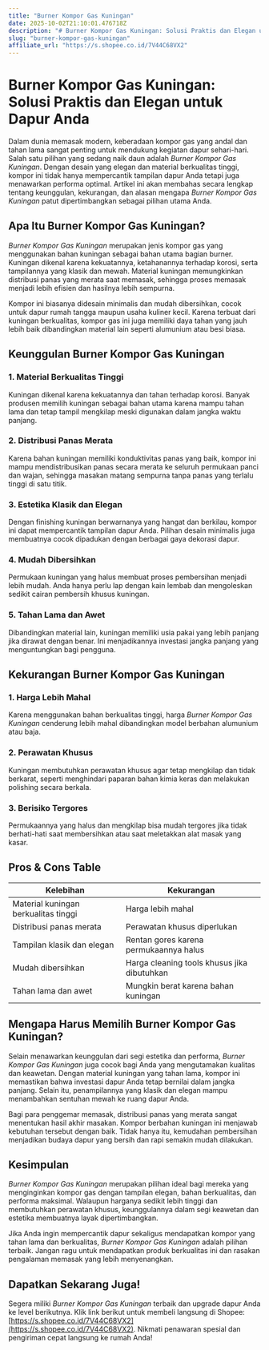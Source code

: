 ```yaml
---
title: "Burner Kompor Gas Kuningan"
date: 2025-10-02T21:10:01.476718Z
description: "# Burner Kompor Gas Kuningan: Solusi Praktis dan Elegan untuk Dapur Anda..."
slug: "burner-kompor-gas-kuningan"
affiliate_url: "https://s.shopee.co.id/7V44C68VX2"
---
```

# Burner Kompor Gas Kuningan: Solusi Praktis dan Elegan untuk Dapur Anda

Dalam dunia memasak modern, keberadaan kompor gas yang andal dan tahan lama sangat penting untuk mendukung kegiatan dapur sehari-hari. Salah satu pilihan yang sedang naik daun adalah *Burner Kompor Gas Kuningan*. Dengan desain yang elegan dan material berkualitas tinggi, kompor ini tidak hanya mempercantik tampilan dapur Anda tetapi juga menawarkan performa optimal. Artikel ini akan membahas secara lengkap tentang keunggulan, kekurangan, dan alasan mengapa *Burner Kompor Gas Kuningan* patut dipertimbangkan sebagai pilihan utama Anda.

## Apa Itu Burner Kompor Gas Kuningan?

*Burner Kompor Gas Kuningan* merupakan jenis kompor gas yang menggunakan bahan kuningan sebagai bahan utama bagian burner. Kuningan dikenal karena kekuatannya, ketahanannya terhadap korosi, serta tampilannya yang klasik dan mewah. Material kuningan memungkinkan distribusi panas yang merata saat memasak, sehingga proses memasak menjadi lebih efisien dan hasilnya lebih sempurna.

Kompor ini biasanya didesain minimalis dan mudah dibersihkan, cocok untuk dapur rumah tangga maupun usaha kuliner kecil. Karena terbuat dari kuningan berkualitas, kompor gas ini juga memiliki daya tahan yang jauh lebih baik dibandingkan material lain seperti alumunium atau besi biasa.

## Keunggulan Burner Kompor Gas Kuningan

### 1. Material Berkualitas Tinggi
Kuningan dikenal karena kekuatannya dan tahan terhadap korosi. Banyak produsen memilih kuningan sebagai bahan utama karena mampu tahan lama dan tetap tampil mengkilap meski digunakan dalam jangka waktu panjang.

### 2. Distribusi Panas Merata
Karena bahan kuningan memiliki konduktivitas panas yang baik, kompor ini mampu mendistribusikan panas secara merata ke seluruh permukaan panci dan wajan, sehingga masakan matang sempurna tanpa panas yang terlalu tinggi di satu titik.

### 3. Estetika Klasik dan Elegan
Dengan finishing kuningan berwarnanya yang hangat dan berkilau, kompor ini dapat mempercantik tampilan dapur Anda. Pilihan desain minimalis juga membuatnya cocok dipadukan dengan berbagai gaya dekorasi dapur.

### 4. Mudah Dibersihkan
Permukaan kuningan yang halus membuat proses pembersihan menjadi lebih mudah. Anda hanya perlu lap dengan kain lembab dan mengoleskan sedikit cairan pembersih khusus kuningan.

### 5. Tahan Lama dan Awet
Dibandingkan material lain, kuningan memiliki usia pakai yang lebih panjang jika dirawat dengan benar. Ini menjadikannya investasi jangka panjang yang menguntungkan bagi pengguna.

## Kekurangan Burner Kompor Gas Kuningan

### 1. Harga Lebih Mahal
Karena menggunakan bahan berkualitas tinggi, harga *Burner Kompor Gas Kuningan* cenderung lebih mahal dibandingkan model berbahan alumunium atau baja.

### 2. Perawatan Khusus
Kuningan membutuhkan perawatan khusus agar tetap mengkilap dan tidak berkarat, seperti menghindari paparan bahan kimia keras dan melakukan polishing secara berkala.

### 3. Berisiko Tergores
Permukaannya yang halus dan mengkilap bisa mudah tergores jika tidak berhati-hati saat membersihkan atau saat meletakkan alat masak yang kasar.

## Pros & Cons Table

| Kelebihan                                  | Kekurangan                               |
|--------------------------------------------|------------------------------------------|
| Material kuningan berkualitas tinggi      | Harga lebih mahal                     |
| Distribusi panas merata                   | Perawatan khusus diperlukan           |
| Tampilan klasik dan elegan                | Rentan gores karena permukaannya halus |
| Mudah dibersihkan                        | Harga cleaning tools khusus jika dibutuhkan |
| Tahan lama dan awet                      | Mungkin berat karena bahan kuningan   |

## Mengapa Harus Memilih Burner Kompor Gas Kuningan?

Selain menawarkan keunggulan dari segi estetika dan performa, *Burner Kompor Gas Kuningan* juga cocok bagi Anda yang mengutamakan kualitas dan keawetan. Dengan material kuningan yang tahan lama, kompor ini memastikan bahwa investasi dapur Anda tetap bernilai dalam jangka panjang. Selain itu, penampilannya yang klasik dan elegan mampu menambahkan sentuhan mewah ke ruang dapur Anda.

Bagi para penggemar memasak, distribusi panas yang merata sangat menentukan hasil akhir masakan. Kompor berbahan kuningan ini menjawab kebutuhan tersebut dengan baik. Tidak hanya itu, kemudahan pembersihan menjadikan budaya dapur yang bersih dan rapi semakin mudah dilakukan.

## Kesimpulan

*Burner Kompor Gas Kuningan* merupakan pilihan ideal bagi mereka yang menginginkan kompor gas dengan tampilan elegan, bahan berkualitas, dan performa maksimal. Walaupun harganya sedikit lebih tinggi dan membutuhkan perawatan khusus, keunggulannya dalam segi keawetan dan estetika membuatnya layak dipertimbangkan.

Jika Anda ingin mempercantik dapur sekaligus mendapatkan kompor yang tahan lama dan berkualitas, *Burner Kompor Gas Kuningan* adalah pilihan terbaik. Jangan ragu untuk mendapatkan produk berkualitas ini dan rasakan pengalaman memasak yang lebih menyenangkan.

## Dapatkan Sekarang Juga!

Segera miliki *Burner Kompor Gas Kuningan* terbaik dan upgrade dapur Anda ke level berikutnya. Klik link berikut untuk membeli langsung di Shopee: [https://s.shopee.co.id/7V44C68VX2](https://s.shopee.co.id/7V44C68VX2). Nikmati penawaran spesial dan pengiriman cepat langsung ke rumah Anda!